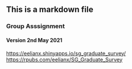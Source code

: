## This is a markdown file
### Group Asssignment
#### Version 2nd May 2021
<https://eelianx.shinyapps.io/sg_graduate_survey/>
<https://rpubs.com/eelianx/SG_Graduate_Survey>
